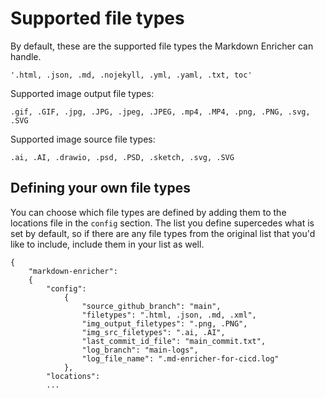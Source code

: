 <!--
# Copyright 2022, 2023 IBM Inc. All rights reserved
# SPDX-License-Identifier: Apache2.0
# Last updated: 2023-08-07
-->

# Supported file types

By default, these are the supported file types the Markdown Enricher can handle.
```
'.html, .json, .md, .nojekyll, .yml, .yaml, .txt, toc'
```


Supported image output file types:
```
.gif, .GIF, .jpg, .JPG, .jpeg, .JPEG, .mp4, .MP4, .png, .PNG, .svg, .SVG
```

Supported image source file types:
```
.ai, .AI, .drawio, .psd, .PSD, .sketch, .svg, .SVG
```




## Defining your own file types

You can choose which file types are defined by adding them to the locations file in the `config` section. The list you define supercedes what is set by default, so if there are any file types from the original list that you'd like to include, include them in your list as well.
```
{
    "markdown-enricher": 
    {   
        "config": 
            {
                "source_github_branch": "main",
                "filetypes": ".html, .json, .md, .xml",
                "img_output_filetypes": ".png, .PNG",
                "img_src_filetypes": ".ai, .AI",
                "last_commit_id_file": "main_commit.txt",
                "log_branch": "main-logs",
                "log_file_name": ".md-enricher-for-cicd.log"
            },
        "locations":
        ...
```
